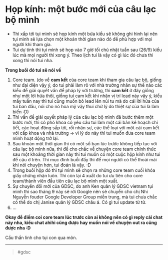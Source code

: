 # Họp kính: một bước mới của câu lạc bộ mình

- Thì xấp tới tụi mình sẽ họp kính một bửa kiểu sẽ không ghi hình lại nên tụi mình sẽ lựa chọn một khoản thời gian nào đó để phù hợp với mọi người khi tham gia.
- Tui dự tính thì tụi mình sẽ họp vào 7 giờ tối chủ nhật tuần sau (26/9) kiểu lúc mà mọi người thi xong ý. Theo lịch tui là vậy có gì lúc đó chưa thi xong thì nói tui nha.

**Trong buổi đó tui sẽ nói về**

1. Core team. (do về **cam kết** của core team khi tham gia câu lạc bộ, giống như đại diện vậy ý, do tui phải làm rõ với nhà trường nhân sự thế nào các kiểu để giải quyết vấn để pháp lý với trường, thì **cam kết** ở đây giống như một lời hứa thôi, giống tui cam kết khi nhận vị trí lead này vậy ý, kiểu mấy tuần nay thì tui cũng muốn bỏ lead lên núi tu mà do cái lời hứa của tui ban đầu, nói cho nó hoa mỹ vậy thui chứ lý do thiệt sự của tui là làm biến :D)
2. Thì vấn đề giải quyết pháp lý của câu lạc bộ mình đã bước thêm một bước mới, thì cô phó khoa có yêu cầu tui làm một cái bản kế hoạch chi tiết, các hoạt động sắp tới, rồi nhân sự, các thể loại với một cái cam kết với cấp khoa và nhà trường -> vì lý do này thì tui muốn đưa core team mình hoạt động trở lại.
3. Sau khoản một thời gian thì có một số bạn lúc trước không tiếp tục với câu lạc bộ mình nữa, thì để cho chắc về chuyện core team chính thức sau một khoảng thời gian này thi tui muốn có một cuộc hộp kính như tui đề cậu ở trên. Thì mục đính buổi đấy thì để mọi người có thể thoải mái khi nói chuyện hơn, tui đoán là vậy. :D
4. Trong buổi hộp đó thì tụi mình sẽ chọn ra những core team cuối khóa giấy chứng nhận luôn. Thì còn lại 4 xuất do tui ưu tiên cho core team/thành viên đầu tiên câu lạc bộ mình một xuất.
5. Sự chuyển đổi mới của GDSC, do anh Ken quản lý GDSC vietnam tụi mình thì sao tháng 9 này sẽ rời Google nên sẽ chuyển cho chị Nhi Nguyễn fouder Google Developer Group miền trung, mà tui chưa chắc có thể do chị Janise quản lý GDSC châu á. Có gì tui update từ từ.
6. ...

**Okay để điếm coi core team lúc trước còn ai không nên có gì reply cái chat này nha, kiểu chat ahihi cũng được hay muốn nói về chuyện out ra cũng được nha :D**

Cầu thần linh cho tụi con qua môn.

---
> #gdsc
